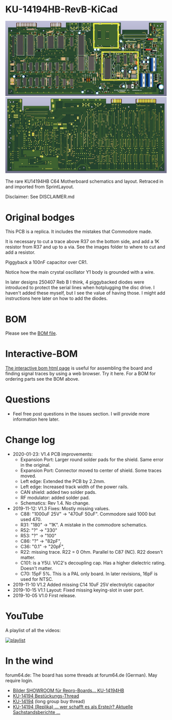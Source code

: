# KU-14194HB-RevB-KiCad

![3D render](3Dview_1.4-top.png?raw=true "Title")
![3D render](3Dview_1.4-bottom.png?raw=true "Title")

The rare KU14194HB C64 Motherboard schematics and layout. Retraced in and imported from SprintLayout.

Disclaimer: See DISCLAIMER.md

# Original bodges

This PCB is a replica. It includes the mistakes that Commodore made.

It is necessary to cut a trace above R37 on the bottom side, and add a 1K resistor from R37 and up to a via.
See the images folder to where to cut and add a resistor.

Piggyback a 100nF capacitor over CR1.

Notice how the main crystal oscillator Y1 body is grounded with a wire.

In later designs 250407 Reb B I think, 4 piggybacked diodes were introduced to protect the serial lines when hotplugging the disc drive.
I haven't added these myself, but I see the value of having those. I might add instructions here later on how to add the diodes.

# BOM

Please see the [BOM file](bom.csv).

# Interactive-BOM

[The interactive bom html page](https://htmlpreview.github.io/?https://raw.githubusercontent.com/bwack/KU-14194HB-RevB-KiCad/master/interactive-bom/ibom.html) is useful for assembling the board and finding signal traces by using a web browser. Try it here. For a BOM for ordering parts see the BOM above.

# Questions

* Feel free post questions in the issues section. I will provide more information here later.

# Change log

- 2020-01-23: V1.4 PCB improvements:
  - Expansion Port: Larger round solder pads for the shield. Same error in the original.
  - Expansion Port: Connector moved to center of shield. Some traces moved.
  - Left edge: Extended the PCB by 2.2mm.
  - Left edge: Increased track width of the power rails.
  - CAN shield: added two solder pads.
  - RF modulator: added solder pad.
  - Schematics: Rev 1.4. No change.
- 2019-11-12: V1.3 Fixes: Mostly missing values.
  - C88: "1000uF 25V" -> "470uF 50uF". Commodore said 1000 but used 470.
  - R31: "180" -> "1K". A mistake in the commodore schematics.
  - R52: "?" -> "330"
  - R53: "?" -> "100"
  - C86: "?" -> "82pF",
  - C36: "0.1" -> "20pF",
  - R22: missing trace. R22 = 0 Ohm. Parallel to C87 (NC). R22 doesn't matter.
  - C101: is a Y5U. VIC2's decoupling cap. Has a higher dielectric rating. Doesn't matter.
  - C70: 15pF 5%. This is a PAL only board. In later revisions, 16pF is used for NTSC.
 - 2019-11-10 V1.2 Added missing C14 10uF 25V electrolytic capacitor
- 2019-10-15 V1.1 Layout: Fixed missing keying-slot in user port.
- 2019-10-05 V1.0 First release.

# YouTube

A playlist of all the videos:

[![playlist](https://img.youtube.com/vi/iNxOm7G6efA/0.jpg)](
https://www.youtube.com/watch?v=iNxOm7G6efA&list=PLtQOf_JULmrTGLZCElGG_T1a01JSDP0CP)

# In the wind

forum64.de: The board has some threads at forum64.de (German). May require login.
* [Bilder SHOWROOM für Repro-Boards... KU-14194HB](https://www.forum64.de/index.php?thread/97205-bilder-showroom-f%C3%BCr-repro-boards-ku-14194hb/&pageNo=1)
* [KU-14194 Bestückungs-Thread](https://www.forum64.de/index.php?thread/96336-ku-14194-best%C3%BCckungs-thread/)
* [KU-14194](https://www.forum64.de/index.php?thread/95454-ku-14194/) (long group buy thread)
* [KU-14194 (Replika) ... wer schafft es als Erste/r? Aktuelle Sachstandsberichte ...](https://www.forum64.de/index.php?thread/95518-ku-14194-replika-wer-schafft-es-als-erste-r-aktuelle-sachstandsberichte/)
